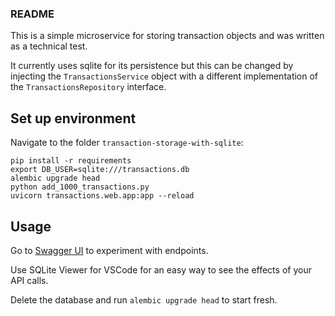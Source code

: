 ### README
This is a simple microservice for storing transaction objects and was written as a technical test.

It currently uses sqlite for its persistence but this can be changed by injecting the `TransactionsService` object with a different implementation of the `TransactionsRepository` interface.

## Set up environment

Navigate to the folder `transaction-storage-with-sqlite`:
```
pip install -r requirements
export DB_USER=sqlite:///transactions.db
alembic upgrade head
python add_1000_transactions.py
uvicorn transactions.web.app:app --reload
```

## Usage
Go to [Swagger UI](http://localhost:8000/docs#/) to experiment with endpoints.

Use SQLite Viewer for VSCode for an easy way to see the effects of your
API calls.

Delete the database and run `alembic upgrade head` to start fresh.
